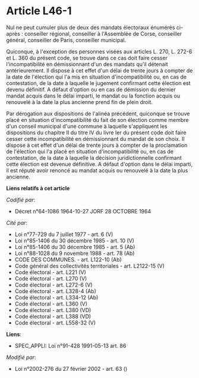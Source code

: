 # Article L46-1

Nul ne peut cumuler plus de deux des mandats électoraux énumérés ci-après : conseiller régional, conseiller à l'Assemblée de
Corse, conseiller général, conseiller de Paris, conseiller municipal. 

Quiconque, à l'exception des personnes visées aux articles L. 270, L. 272-6 et L. 360 du présent code, se trouve dans ce cas
doit faire cesser l'incompatibilité en démissionnant d'un des mandats qu'il détenait antérieurement. Il dispose à cet effet
d'un délai de trente jours à compter de la date de l'élection qui l'a mis en situation d'incompatibilité ou, en cas de
contestation, de la date à laquelle le jugement confirmant cette élection est devenu définitif. A défaut d'option ou en cas
de démission du dernier mandat acquis dans le délai imparti, le mandat ou la fonction acquis ou renouvelé à la date la plus
ancienne prend fin de plein droit. 

Par dérogation aux dispositions de l'alinéa précédent, quiconque se trouve placé en situation d'incompatibilité du fait de
son élection comme membre d'un conseil municipal d'une commune à laquelle s'appliquent les dispositions du chapitre II du
titre IV du livre Ier du présent code doit faire cesser cette incompatibilité en démissionnant du mandat de son choix. Il
dispose à cet effet d'un délai de trente jours à compter de la proclamation de l'élection qui l'a placé en situation
d'incompatibilité ou, en cas de contestation, de la date à laquelle la décision juridictionnelle confirmant cette élection
est devenue définitive. A défaut d'option dans le délai imparti, il est réputé avoir renoncé au mandat acquis ou renouvelé à
la date la plus ancienne.

**Liens relatifs à cet article**

_Codifié par_:

  - Décret n°64-1086 1964-10-27 JORF 28 OCTOBRE 1964

_Cité par_:

  - Loi n°77-729 du 7 juillet 1977 - art. 6 (V)
  - Loi n°85-1406 du 30 décembre 1985 - art. 10 (V)
  - Loi n°85-1406 du 30 décembre 1985 - art. 5 (Ab)
  - Loi n°88-1028 du 9 novembre 1988 - art. 78 (Ab)
  - CODE DES COMMUNES. - art. L122-10 (Ab)
  - Code général des collectivités territoriales - art. L2122-15 (V)
  - Code électoral - art. L221 (V)
  - Code électoral - art. L270 (V)
  - Code électoral - art. L272-6 (V)
  - Code électoral - art. L328-4 (Ab)
  - Code électoral - art. L334-12 (Ab)
  - Code électoral - art. L360 (V)
  - Code électoral - art. L380 (VD)
  - Code électoral - art. L388 (VD)
  - Code électoral - art. L558-32 (V)

**Liens**:

  - SPEC_APPLI: Loi n°91-428 1991-05-13 art. 86

_Modifié par_:

  - Loi n°2002-276 du 27 février 2002 - art. 63 ()
